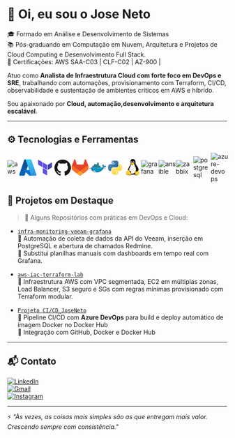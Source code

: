 # 👋 Oi, eu sou o Jose Neto  

🎓 Formado em Análise e Desenvolvimento de Sistemas  
📚 Pós-graduando em Computação em Nuvem, Arquitetura e Projetos de Cloud Computing e Desenvolvimento Full Stack.  
  📌 Certificações: AWS SAA-C03 | CLF-C02 | AZ-900 |

Atuo como **Analista de Infraestrutura Cloud com forte foco em DevOps e SRE**, trabalhando com automações, provisionamento com Terraform, CI/CD, observabilidade e sustentação de ambientes críticos em AWS e hibrído.

Sou apaixonado por **Cloud, automação,desenvolvimento e arquitetura escalável**.

---

## ⚙️ Tecnologias e Ferramentas

<div style="display: flex; align-items: center;">
  
  <img src="https://upload.wikimedia.org/wikipedia/commons/9/93/Amazon_Web_Services_Logo.svg" alt="aws" width="40"/> 
  <img src="https://raw.githubusercontent.com/devicons/devicon/master/icons/azure/azure-original.svg" alt="azure" width="40"/>
  <img src="https://raw.githubusercontent.com/devicons/devicon/master/icons/terraform/terraform-original.svg" alt="terraform" width="40"/> 
  <img src="https://raw.githubusercontent.com/devicons/devicon/master/icons/github/github-original.svg" alt="github" width="40"/>
  <img src="https://raw.githubusercontent.com/devicons/devicon/master/icons/gitlab/gitlab-original.svg" alt="gitlab" width="40"/>
  <img src="https://raw.githubusercontent.com/devicons/devicon/master/icons/docker/docker-original.svg" alt="docker" width="40"/>
  <img src="https://raw.githubusercontent.com/devicons/devicon/master/icons/python/python-original.svg" alt="python" width="40"/>
  <img src="https://raw.githubusercontent.com/devicons/devicon/master/icons/linux/linux-original.svg" alt="linux" width="40"/>
  <img src="https://raw.githubusercontent.com/gilbarbara/logos/master/logos/grafana.svg" alt="grafana" width="40"/>
  <img src="https://cdn.jsdelivr.net/gh/devicons/devicon/icons/ansible/ansible-original.svg" alt="ansible" width="40"/>
  <img src="https://images.icon-icons.com/2699/PNG/512/zabbix_logo_icon_167937.png" alt="zabbix" width="40"/>
  <img src="https://cdn.jsdelivr.net/gh/devicons/devicon/icons/postgresql/postgresql-original.svg" alt="postgresql" width="40"/>
  <img src="https://user-images.githubusercontent.com/1874103/46415699-cfc5cf00-c6f3-11e8-9bcc-2fc2bf1759ec.png" alt="azure-devops" width="40"/>
</div>

## 📁 Projetos em Destaque

> 🔧 Alguns Repositórios com práticas em DevOps e Cloud:

- [`infra-monitoring-veeam-grafana`](https://github.com/JP-Neto/infra-monitoring-veeam-grafana)  
  🔹 Automação de coleta de dados da API do Veeam, inserção em PostgreSQL e abertura de chamados Redmine.   
  🔹 Substitui planilhas manuais com dashboards em tempo real com Grafana. 

- [`aws-iac-terraform-lab`](https://github.com/JP-Neto/aws-iac-terraform-lab)  
  🔹 Infraestrutura AWS com VPC segmentada, EC2 em múltiplas zonas, Load Balancer, S3 seguro e SGs com regras mínimas provisionado com Terraform modular.
  
- [`Projeto CI/CD_JoseNeto`](https://github.com/JP-Neto/unyleya_projeto_cicd_JoseNeto)  
  🔹 Pipeline CI/CD com **Azure DevOps** para build e deploy automático de imagem Docker no Docker Hub  
  🔹 Integração com GitHub, Docker e Docker Hub  
 
---

## 📬 Contato

[![LinkedIn](https://img.shields.io/badge/-LinkedIn-%230077B5?style=for-the-badge&logo=linkedin&logoColor=white)](https://www.linkedin.com/in/josepneto/)  
[![Gmail](https://img.shields.io/badge/-Gmail-%23333?style=for-the-badge&logo=gmail&logoColor=white)](mailto:dougasn@gmail.com)  
[![Instagram](https://img.shields.io/badge/-Instagram-%23E4405F?style=for-the-badge&logo=instagram&logoColor=white)](https://instagram.com/_joseneto)

---

⚡ *"Às vezes, as coisas mais simples são as que entregam mais valor. Crescendo sempre com consistência."*
